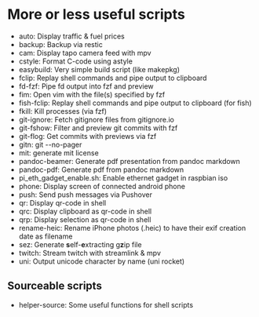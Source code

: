 More or less useful scripts
===========================

* auto: Display traffic & fuel prices
* backup: Backup via restic
* cam: Display tapo camera feed with mpv
* cstyle: Format C-code using astyle
* easybuild: Very simple build script (like makepkg)
* fclip: Replay shell commands and pipe output to clipboard
* fd-fzf: Pipe fd output into fzf and preview
* fim: Open vim with the file(s) specified by fzf
* fish-fclip: Replay shell commands and pipe output to clipboard (for fish)
* fkill: Kill processes (via fzf)
* git-ignore: Fetch gitignore files from gitignore.io
* git-fshow: Filter and preview git commits with fzf
* git-flog: Get commits with previews via fzf
* gitn: git --no-pager
* mit: generate mit license
* pandoc-beamer: Generate pdf presentation from pandoc markdown
* pandoc-pdf: Generate pdf from pandoc markdown
* pi_eth_gadget_enable.sh: Enable ethernet gadget in raspbian iso
* phone: Display screen of connected android phone
* push: Send push messages via Pushover
* qr: Display qr-code in shell
* qrc: Display clipboard as qr-code in shell
* qrp: Display selection as qr-code in shell
* rename-heic: Rename iPhone photos (.heic) to have their exif creation date as filename
* sez: Generate **s**elf-**e**xtracting g**z**ip file
* twitch: Stream twitch with streamlink & mpv
* uni: Output unicode character by name (uni rocket)


Sourceable scripts
------------------

* helper-source: Some useful functions for shell scripts
